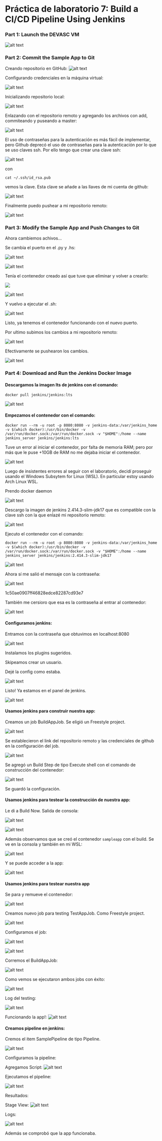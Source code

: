 # Práctica de laboratorio 7: Build a CI/CD Pipeline Using Jenkins

### Part 1: Launch the DEVASC VM

![alt text](images/image.png)

### Part 2: Commit the Sample App to Git

Creando repositorio en GitHub:
![alt text](images/image-1.png)

Configurando credenciales en la máquina virtual:

![alt text](images/image-2.png)

Inicializando repositorio local:

![alt text](images/image-3.png)

Enlazando con el repositorio remoto y agregando los archivos con add, commiteando y puseando a master:

![alt text](images/image-4.png)

El uso de contraseñas para la autenticación es más fácil de implementar, pero Github deprecó el uso de contraseñas para la autenticación por lo que se uso claves ssh.
Por ello tengo que crear una clave ssh:

![alt text](images/image-5.png)

con

```
cat ~/.ssh/id_rsa.pub
```

vemos la clave. Esta clave se añade a las llaves de mi cuenta de github:

![alt text](images/image-6.png)

Finalmente puedo pushear a mi repositorio remoto:

![alt text](images/image-7.png)

### Part 3: Modify the Sample App and Push Changes to Git

Ahora cambiemos achivos...

Se cambia el puerto en el .py y .hs:

![alt text](images/image-8.png)

![alt text](images/image-9.png)

Tenía el contenedor creado así que tuve que eliminar y volver a crearlo:

![](image-10.png)

![alt text](images/image-11.png)

Y vuelvo a ejecutar el .sh:

![alt text](images/image-12.png)

Listo, ya tenemos el contenedor funcionando con el nuevo puerto.

Por ultimo subimos los cambios a mi repositorio remoto:

![alt text](images/image-13.png)

Efectivamente se pushearon los cambios.

![alt text](images/image-14.png)

### Part 4: Download and Run the Jenkins Docker Image

#### Descargamos la imagen lts de jenkins con el comando:

```
docker pull jenkins/jenkins:lts
```

![alt text](images/image-15.png)

#### Empezamos el contenedor con el comando:

```
docker run --rm -u root -p 8080:8080 -v jenkins-data:/var/jenkins_home -v $(which docker):/usr/bin/docker -v /var/run/docker.sock:/var/run/docker.sock -v "$HOME":/home --name jenkins_server jenkins/jenkins:lts
```

Tuve un error al iniciar el contenedor, por falta de memoria RAM; pero por más que le puse +10GB de RAM no me dejaba iniciar el contenedor.

![alt text](images/image-16.png)

Luego de insistentes errores al seguir con el laboratorio, decidí proseguir usando el Windows Subsytem for Linux (WSL). En particular estoy usando Arch Linux WSL.

Prendo docker daemon

![alt text](images/image-17.png)

Descargo la imagen de jenkins 2.414.3-slim-jdk17 que es compatible con la clave ssh con la que enlazé mi repositorio remoto:

![alt text](images/image-18.png)

Ejecuto el contenedor con el comando:

```
docker run --rm -u root -p 8080:8080 -v jenkins-data:/var/jenkins_home -v $(which docker):/usr/bin/docker -v /var/run/docker.sock:/var/run/docker.sock -v "$HOME":/home --name jenkins_server jenkins/jenkins:2.414.3-slim-jdk17
```

![alt text](images/image-19.png)

Ahora sí me salió el mensaje con la contraseña:

![alt text](images/image-20.png)

1c50ae0907ff46828edce82287cd93e7

También me cersioro que esa es la contraseña al entrar al contenedor:

![alt text](images/image-21.png)

#### Configuramos jenkins:

Entramos con la contraseña que obtuvimos en localhost:8080

![alt text](images/image-22.png)

Instalamos los plugins sugeridos.

Skipeamos crear un usuario.

Dejé la config como estaba.

![alt text](images/image-23.png)

Listo! Ya estamos en el panel de jenkins.

![alt text](images/image-24.png)

#### Usamos jenkins para construir nuestra app:

Creamos un job BuildAppJob. Se eligió un Freestyle project.

![alt text](images/image-25.png)

Se establecieron el link del repositorio remoto y las credenciales de github en la configuración del job.

![alt text](images/image-26.png)

Se agregó un Build Step de tipo Execute shell con el comando de construcción del contenedor:

![alt text](images/image-27.png)

Se guardó la configuración.

#### Usamos jenkins para testear la construcción de nuestra app:

Le di a Build Now. Salida de consola:

![alt text](images/image-28.png)

![alt text](images/image-31.png)

Además observamos que se creó el contenedor `sampleapp` con el build. Se ve en la consola y también en mi WSL:

![alt text](images/image-29.png)

Y se puede acceder a la app:

![alt text](images/image-30.png)

#### Usamos jenkins para testear nuestra app

Se para y remueve el contenedor:

![alt text](images/image-32.png)

Creamos nuevo job para testing TestAppJob. Como Freestyle project.

![alt text](images/image-33.png)

Configuramos el job:

![alt text](images/image-34.png)

![alt text](images/image-35.png)

Corremos el BuildAppJob:

![alt text](images/image-36.png)

Como vemos se ejecutaron ambos jobs con éxito:

![alt text](images/image-37.png)

Log del testing:

![alt text](images/image-38.png)

Funcionando la app!:
![alt text](images/image-39.png)

#### Creamos pipeline en jenkins:

Cremos el item SamplePipeline de tipo Pipeline.

![alt text](images/image-40.png)

Configuramos la pipeline:

Agregamos Script:
![alt text](images/image-41.png)

Ejecutamos el pipeline:

![alt text](images/image-42.png)

Resultados:

Stage View:
![alt text](images/image-44.png)

Logs:

![alt text](images/image-43.png)

Además se comprobó que la app funcionaba.
